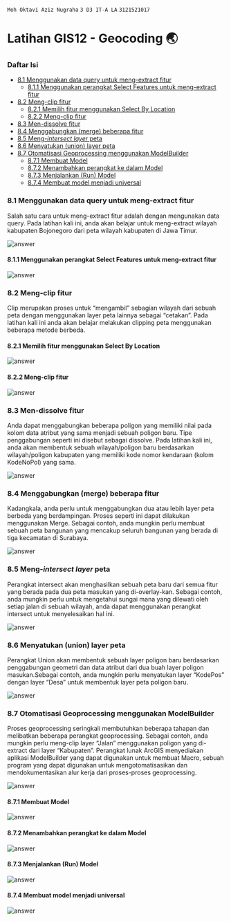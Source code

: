 `Moh Oktavi Aziz Nugraha` `3 D3 IT-A LA` `3121521017`

# Latihan GIS12 - Geocoding 🌏

### Daftar Isi

<!--toc:start-->
- [8.1 Menggunakan data query untuk meng-extract fitur](#81-menggunakan-data-query-untuk-meng-extract-fitur)
  - [8.1.1 Menggunakan perangkat Select Features untuk meng-extract fitur](#811-menggunakan-perangkat-select-features-untuk-meng-extract-fitur)
- [8.2 Meng-clip fitur](#82-meng-clip-fitur)
  - [8.2.1 Memilih fitur menggunakan Select By Location](#821-memilih-fitur-menggunakan-select-by-location)
  - [8.2.2 Meng-clip fitur](#822-meng-clip-fitur)
- [8.3 Men-dissolve fitur](#83-men-dissolve-fitur)
- [8.4 Menggabungkan (merge) beberapa fitur](#84-menggabungkan-merge-beberapa-fitur)
- [8.5 Meng-*intersect* *layer* peta](#85-meng-intersect-layer-peta)
- [8.6 Menyatukan (union) layer peta](#86-menyatukan-union-layer-peta)
- [8.7 Otomatisasi Geoprocessing menggunakan ModelBuilder](#87-otomatisasi-geoprocessing-menggunakan-modelbuilder)
  - [8.7.1 Membuat Model](#871-membuat-model)
  - [8.7.2 Menambahkan perangkat ke dalam Model](#872-menambahkan-perangkat-ke-dalam-model)
  - [8.7.3 Menjalankan (Run) Model](#873-menjalankan-run-model)
  - [8.7.4 Membuat model menjadi universal](#874-membuat-model-menjadi-universal)
<!--toc:end-->

### 8.1 Menggunakan data query untuk meng-extract fitur

Salah satu cara untuk meng-extract fitur adalah dengan mengunakan data
query. Pada latihan kali ini, anda akan belajar untuk meng-extract wilayah
kabupaten Bojonegoro dari peta wilayah kabupaten di Jawa Timur.

![answer](./screenshots/81.png)

#### 8.1.1 Menggunakan perangkat Select Features untuk meng-extract fitur

![answer](./screenshots/811.png)

### 8.2 Meng-clip fitur

Clip merupakan proses untuk “mengambil” sebagian wilayah dari sebuah peta
dengan menggunakan layer peta lainnya sebagai “cetakan”. Pada latihan kali ini
anda akan belajar melakukan clipping peta menggunakan beberapa metode
berbeda.

#### 8.2.1 Memilih fitur menggunakan Select By Location

![answer](./screenshots/821.png)

#### 8.2.2 Meng-clip fitur

![answer](./screenshots/822.png)

### 8.3 Men-dissolve fitur

Anda dapat menggabungkan beberapa poligon yang memiliki nilai pada kolom
data atribut yang sama menjadi sebuah poligon baru. Tipe penggabungan seperti ini
disebut sebagai dissolve. Pada latihan kali ini, anda akan membentuk sebuah
wilayah/poligon baru berdasarkan wilayah/poligon kabupaten yang memiliki kode
nomor kendaraan (kolom KodeNoPol) yang sama.

![answer](./screenshots/83.png)

### 8.4 Menggabungkan (merge) beberapa fitur

Kadangkala, anda perlu untuk menggabungkan dua atau lebih layer peta
berbeda yang berdampingan. Proses seperti ini dapat dilakukan menggunakan
Merge. Sebagai contoh, anda mungkin perlu membuat sebuah peta bangunan yang
mencakup seluruh bangunan yang berada di tiga kecamatan di Surabaya.

![answer](./screenshots/84.png)

### 8.5 Meng-*intersect* *layer* peta

Perangkat intersect akan menghasilkan sebuah peta baru dari semua fitur yang
berada pada dua peta masukan yang di-overlay-kan. Sebagai contoh, anda mungkin
perlu untuk mengetahui sungai mana yang dilewati oleh setiap jalan di sebuah
wilayah, anda dapat menggunakan perangkat intersect untuk menyelesaikan hal ini.

![answer](./screenshots/85.png)

### 8.6 Menyatukan (union) layer peta

Perangkat Union akan membentuk sebuah layer poligon baru berdasarkan
penggabungan geometri dan data atribut dari dua buah layer poligon
masukan.Sebagai contoh, anda mungkin perlu menyatukan layer “KodePos”
dengan layer “Desa” untuk membentuk layer peta poligon baru.

![answer](./screenshots/86.png)

### 8.7 Otomatisasi Geoprocessing menggunakan ModelBuilder

Proses geoprocessing seringkali membutuhkan beberapa tahapan dan
melibatkan beberapa perangkat geoprocessing. Sebagai contoh, anda mungkin
perlu meng-clip layer “Jalan” menggunakan poligon yang di-extract dari layer
“Kabupaten”. Perangkat lunak ArcGIS menyediakan aplikasi ModelBuilder yang
dapat digunakan untuk membuat Macro, sebuah program yang dapat digunakan
untuk mengotomatisasikan dan mendokumentasikan alur kerja dari proses-proses
geoprocessing.

![answer](./screenshots/87.png)

#### 8.7.1 Membuat Model

![answer](./screenshots/871.png)

#### 8.7.2 Menambahkan perangkat ke dalam Model

![answer](./screenshots/872.png)

#### 8.7.3 Menjalankan (Run) Model

![answer](./screenshots/873.png)

#### 8.7.4 Membuat model menjadi universal

![answer](./screenshots/874.png)

